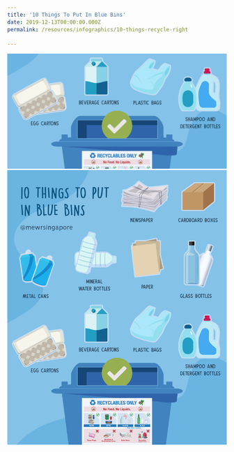 ```yaml
---
title: '10 Things To Put In Blue Bins'
date: 2019-12-13T00:00:00.000Z
permalink: /resources/infographics/10-things-recycle-right

---
```



![blue bin should infographic](/images/Blue-Bin-should-thumbnail.jpg)
![blue bin should infographic](/images/Blue-Bin-should.png)
